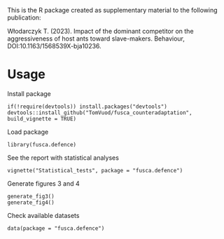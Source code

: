 This is the R package created as supplementary material to the following publication:

Włodarczyk T. (2023). Impact of the dominant competitor on the aggressiveness of host ants toward slave-makers. Behaviour, DOI:10.1163/1568539X-bja10236.

# Usage
Install package
```
if(!require(devtools)) install.packages("devtools")
devtools::install_github("TomVuod/fusca_counteradaptation", build_vignette = TRUE)
```
Load package
```
library(fusca.defence)
```
See the report with statistical analyses
```
vignette("Statistical_tests", package = "fusca.defence")
```
Generate figures 3 and 4
```
generate_fig3()
generate_fig4()
```
Check available datasets
```
data(package = "fusca.defence")
```

